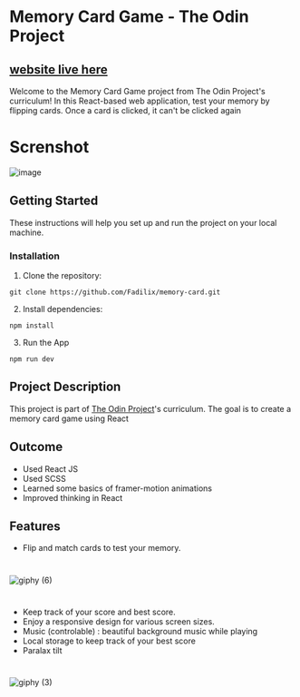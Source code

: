 # Memory Card Game - The Odin Project

## [website live here](https://memory-card-ecru.vercel.app)


Welcome to the Memory Card Game project from The Odin Project's curriculum! In this React-based web application, test your memory by flipping cards. Once a card is clicked, it can't be clicked again
# Screnshot
![image](https://github.com/Fadilix/memory-card/assets/121851593/80b68764-d44f-42ce-aa21-838e011baf2e)

## Getting Started

These instructions will help you set up and run the project on your local machine.

### Installation

1. Clone the repository:

```
git clone https://github.com/Fadilix/memory-card.git
```
2. Install dependencies:
```
npm install
```

3. Run the App
```
npm run dev
```
## Project Description
This project is part of [The Odin Project](https://www.theodinproject.com/)'s curriculum. The goal is to create a memory card game using React

## Outcome
- Used React JS
- Used SCSS
- Learned some basics of framer-motion animations
- Improved thinking in React

## Features
- Flip and match cards to test your memory. 
#
![giphy (6)](https://github.com/Fadilix/memory-card/assets/121851593/fab51578-dfc9-4597-9de6-1d892d3bee6e)

#
- Keep track of your score and best score.
- Enjoy a responsive design for various screen sizes.
- Music (controlable) : beautiful background music while playing
- Local storage to keep track of your best score
- Paralax tilt
#
![giphy (3)](https://github.com/Fadilix/memory-card/assets/121851593/902565d0-3fb4-4ad2-aa0a-051349c22f1e)
